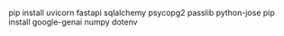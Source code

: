 pip install uvicorn fastapi sqlalchemy psycopg2 passlib python-jose
pip install google-genai numpy dotenv
